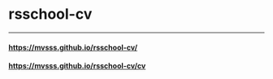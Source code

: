 # rsschool-cv
---
#### https://mvsss.github.io/rsschool-cv/

#### https://mvsss.github.io/rsschool-cv/cv
